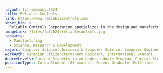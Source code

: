 ```yaml
---
layout: tcf-company-2024
title: Reliable Controls
link: https://www.reliablecontrols.com
short_bio: >
  Reliable Controls Corporation specializes in the design and manufacture of Internet-connected, building automation controls. Our innovative products automate building environments, decreasing their impact on our planet. As a privately-owned, Canadian corporation since 1986, we are dedicated to providing simple, flexible, and sustainable systems, economically targeted to meet the triple bottom line of people, planet, and profit. We are proud to have design, development, assembly, service, and repairs housed in Victoria, Canada. Our state-of-the art LEED Platinum certified headquarters annex consumes only one eighth of the energy of a comparable commercial building in Canada. Our senior management team, along with daily support from our staff, create a unique culture of trust, caring and eng
imageLink: /files/tcf2024/reliablecontrols.jpg
industry:
  - Manufacturing
  - Science, Research & Development
majors: Computer Science, Business & Computer Science, Computer Engineering, Electrical Engineering, Mechanical Engineering
workAuth: Canadian Citizen/Permanent Resident, International Student
degreeLevels: Current Students in an Undergraduate Program, Current Students in a Masters Program, Graduated with an Undergraduate Degree, Graduated with a Graduate Degree (Masters or Phd)
positionTypes: Co-op Student (8+ months), Recent Graduate, Full-time
---
```

